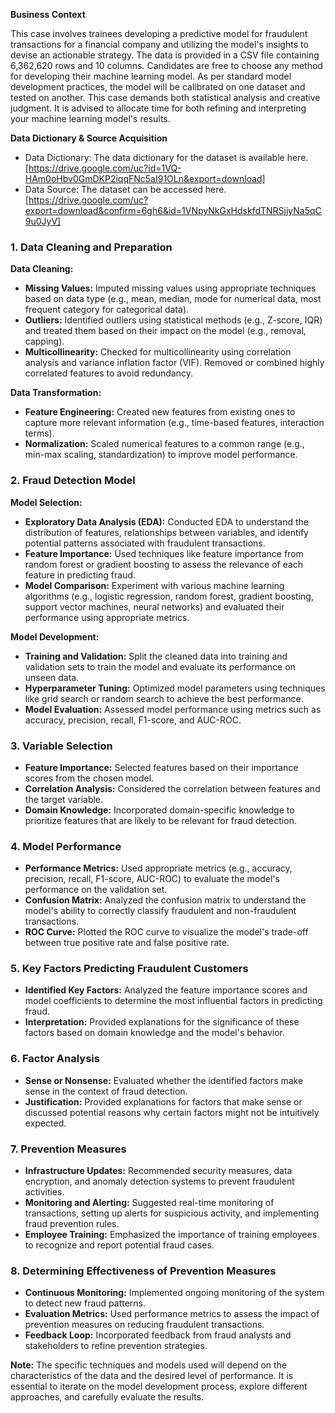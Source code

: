 **Business Context**

This case involves trainees developing a predictive model for fraudulent transactions for a financial company and utilizing the model's insights to devise an actionable strategy. The data is provided in a CSV file containing 6,362,620 rows and 10 columns.
Candidates are free to choose any method for developing their machine learning model. As per standard model development practices, the model will be calibrated on one dataset and tested on another. This case demands both statistical analysis and creative judgment. It is advised to allocate time for both refining and interpreting your machine learning model's results.


**Data Dictionary & Source Acquisition**

- Data Dictionary: The data dictionary for the dataset is available here.[https://drive.google.com/uc?id=1VQ-HAm0oHbv0GmDKP2iqqFNc5aI91OLn&export=download]
- Data Source: The dataset can be accessed here.[https://drive.google.com/uc?export=download&confirm=6gh6&id=1VNpyNkGxHdskfdTNRSjjyNa5qC9u0JyV]


### 1. Data Cleaning and Preparation

**Data Cleaning:**

* **Missing Values:** Imputed missing values using appropriate techniques based on data type (e.g., mean, median, mode for numerical data, most frequent category for categorical data).
* **Outliers:** Identified outliers using statistical methods (e.g., Z-score, IQR) and treated them based on their impact on the model (e.g., removal, capping).
* **Multicollinearity:** Checked for multicollinearity using correlation analysis and variance inflation factor (VIF). Removed or combined highly correlated features to avoid redundancy.

**Data Transformation:**

* **Feature Engineering:** Created new features from existing ones to capture more relevant information (e.g., time-based features, interaction terms).
* **Normalization:** Scaled numerical features to a common range (e.g., min-max scaling, standardization) to improve model performance.

### 2. Fraud Detection Model

**Model Selection:**

* **Exploratory Data Analysis (EDA):** Conducted EDA to understand the distribution of features, relationships between variables, and identify potential patterns associated with fraudulent transactions.
* **Feature Importance:** Used techniques like feature importance from random forest or gradient boosting to assess the relevance of each feature in predicting fraud.
* **Model Comparison:** Experiment with various machine learning algorithms (e.g., logistic regression, random forest, gradient boosting, support vector machines, neural networks) and evaluated their performance using appropriate metrics.

**Model Development:**

* **Training and Validation:** Split the cleaned data into training and validation sets to train the model and evaluate its performance on unseen data.
* **Hyperparameter Tuning:** Optimized model parameters using techniques like grid search or random search to achieve the best performance.
* **Model Evaluation:** Assessed model performance using metrics such as accuracy, precision, recall, F1-score, and AUC-ROC.

### 3. Variable Selection

* **Feature Importance:** Selected features based on their importance scores from the chosen model.
* **Correlation Analysis:** Considered the correlation between features and the target variable.
* **Domain Knowledge:** Incorporated domain-specific knowledge to prioritize features that are likely to be relevant for fraud detection.

### 4. Model Performance

* **Performance Metrics:** Used appropriate metrics (e.g., accuracy, precision, recall, F1-score, AUC-ROC) to evaluate the model's performance on the validation set.
* **Confusion Matrix:** Analyzed the confusion matrix to understand the model's ability to correctly classify fraudulent and non-fraudulent transactions.
* **ROC Curve:** Plotted the ROC curve to visualize the model's trade-off between true positive rate and false positive rate.

### 5. Key Factors Predicting Fraudulent Customers

* **Identified Key Factors:** Analyzed the feature importance scores and model coefficients to determine the most influential factors in predicting fraud.
* **Interpretation:** Provided explanations for the significance of these factors based on domain knowledge and the model's behavior.

### 6. Factor Analysis

* **Sense or Nonsense:** Evaluated whether the identified factors make sense in the context of fraud detection.
* **Justification:** Provided explanations for factors that make sense or discussed potential reasons why certain factors might not be intuitively expected.

### 7. Prevention Measures

* **Infrastructure Updates:** Recommended security measures, data encryption, and anomaly detection systems to prevent fraudulent activities.
* **Monitoring and Alerting:** Suggested real-time monitoring of transactions, setting up alerts for suspicious activity, and implementing fraud prevention rules.
* **Employee Training:** Emphasized the importance of training employees to recognize and report potential fraud cases.

### 8. Determining Effectiveness of Prevention Measures

* **Continuous Monitoring:** Implemented ongoing monitoring of the system to detect new fraud patterns.
* **Evaluation Metrics:** Used performance metrics to assess the impact of prevention measures on reducing fraudulent transactions.
* **Feedback Loop:** Incorporated feedback from fraud analysts and stakeholders to refine prevention strategies.

**Note:** The specific techniques and models used will depend on the characteristics of the data and the desired level of performance. It is essential to iterate on the model development process, explore different approaches, and carefully evaluate the results.

